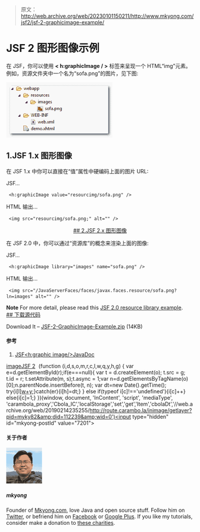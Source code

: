 > 原文：<http://web.archive.org/web/20230101150211/http://www.mkyong.com/jsf2/jsf-2-graphicimage-example/>

# JSF 2 图形图像示例

在 JSF，你可以使用 **< h:graphicImage / >** 标签来呈现一个 HTML“img”元素。例如，资源文件夹中一个名为“sofa.png”的图片，见下图:

![jsf2-graphicImage-example](img/51b15ce5b042666ebea4b75cfcb29bbb.png "jsf2-graphicImage-example")

## 1.JSF 1.x 图形图像

在 JSF 1.x 中你可以直接在“值”属性中硬编码上面的图片 URL:

JSF…

```
 <h:graphicImage value="resourcimg/sofa.png" /> 
```

HTML 输出…

```
 <img src="resourcimg/sofa.png;" alt="" /> 
```

 <ins class="adsbygoogle" style="display:block; text-align:center;" data-ad-format="fluid" data-ad-layout="in-article" data-ad-client="ca-pub-2836379775501347" data-ad-slot="6894224149">## 2.JSF 2.x 图形图像

在 JSF 2.0 中，你可以通过“资源库”的概念来渲染上面的图像:

JSF…

```
 <h:graphicImage library="images" name="sofa.png" /> 
```

HTML 输出…

```
 <img src="/JavaServerFaces/faces/javax.faces.resource/sofa.png?ln=images" alt="" /> 
```

**Note**
For more detail, please read this [JSF 2.0 resource library example](http://web.archive.org/web/20190214235255/http://www.mkyong.com/jsf2/resources-library-in-jsf-2-0/). <ins class="adsbygoogle" style="display:block" data-ad-client="ca-pub-2836379775501347" data-ad-slot="8821506761" data-ad-format="auto" data-ad-region="mkyongregion">## 下载源代码

Download It – [JSF-2-GraphicImage-Example.zip](http://web.archive.org/web/20190214235255/http://www.mkyong.com/wp-content/uploads/2010/10/JSF-2-GraphicImage-Example.zip) (14KB)

#### 参考

1.  [JSF<h:graphic image/>JavaDoc](http://web.archive.org/web/20190214235255/https://javaserverfaces.dev.java.net/nonav/docs/2.0/pdldocs/facelets/h/graphicImage.html)

[image](http://web.archive.org/web/20190214235255/http://www.mkyong.com/tag/image/)[JSF 2](http://web.archive.org/web/20190214235255/http://www.mkyong.com/tag/jsf2/)</ins></ins> ![](img/9dcd1433ac8664176de1833ee2e68aa5.png) (function (i,d,s,o,m,r,c,l,w,q,y,h,g) { var e=d.getElementById(r);if(e===null){ var t = d.createElement(o); t.src = g; t.id = r; t.setAttribute(m, s);t.async = 1;var n=d.getElementsByTagName(o)[0];n.parentNode.insertBefore(t, n); var dt=new Date().getTime(); try{i[l][w+y](h,i[l][q+y](h)+'&amp;'+dt);}catch(er){i[h]=dt;} } else if(typeof i[c]!=='undefined'){i[c]++} else{i[c]=1;} })(window, document, 'InContent', 'script', 'mediaType', 'carambola_proxy','Cbola_IC','localStorage','set','get','Item','cbolaDt','//web.archive.org/web/20190214235255/http://route.carambo.la/inimage/getlayer?pid=myky82&amp;did=112239&amp;wid=0')<input type="hidden" id="mkyong-postId" value="7201">

#### 关于作者

![author image](img/397087a9ad7a7f28123902604f56f7a3.png)

##### mkyong

Founder of [Mkyong.com](http://web.archive.org/web/20190214235255/http://mkyong.com/), love Java and open source stuff. Follow him on [Twitter](http://web.archive.org/web/20190214235255/https://twitter.com/mkyong), or befriend him on [Facebook](http://web.archive.org/web/20190214235255/http://www.facebook.com/java.tutorial) or [Google Plus](http://web.archive.org/web/20190214235255/https://plus.google.com/110948163568945735692?rel=author). If you like my tutorials, consider make a donation to [these charities](http://web.archive.org/web/20190214235255/http://www.mkyong.com/blog/donate-to-charity/).